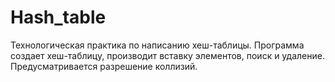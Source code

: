# Hash_table
Технологическая практика по написанию хеш-таблицы.
  Программа создает хеш-таблицу, производит вставку элементов, поиск и удаление.
  Предусматривается разрешение коллизий.
